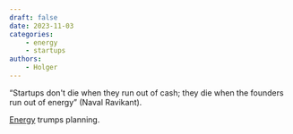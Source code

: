 ```yaml
---
draft: false
date: 2023-11-03
categories:
    - energy
    - startups
authors:
    - Holger
---
```


“Startups don't die when they run out of cash; they die when the founders run out of energy” (Naval Ravikant). 

[Energy](energy-as-a-metric.md) trumps planning.